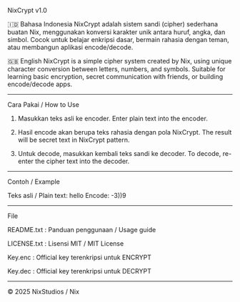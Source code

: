 NixCrypt v1.0

🇮🇩 Bahasa Indonesia
NixCrypt adalah sistem sandi (cipher) sederhana buatan Nix, menggunakan konversi karakter unik antara huruf, angka, dan simbol.
Cocok untuk belajar enkripsi dasar, bermain rahasia dengan teman, atau membangun aplikasi encode/decode.

🇬🇧 English
NixCrypt is a simple cipher system created by Nix, using unique character conversion between letters, numbers, and symbols.
Suitable for learning basic encryption, secret communication with friends, or building encode/decode apps.


---

Cara Pakai / How to Use

1. Masukkan teks asli ke encoder.
Enter plain text into the encoder.


2. Hasil encode akan berupa teks rahasia dengan pola NixCrypt.
The result will be secret text in NixCrypt pattern.


3. Untuk decode, masukkan kembali teks sandi ke decoder.
To decode, re-enter the cipher text into the decoder.




---

Contoh / Example

Teks asli / Plain text: hello
Encode: -3))9


---

File

README.txt : Panduan penggunaan / Usage guide

LICENSE.txt : Lisensi MIT / MIT License

Key.enc : Official key terenkripsi untuk ENCRYPT

Key.dec : Official key terenkripsi untuk DECRYPT



---

© 2025 NixStudios / Nix

